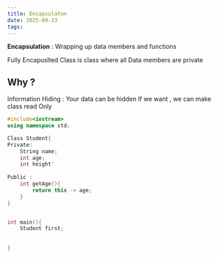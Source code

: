 ```yaml
---
title: Encapsulaton
date: 2025-09-23
tags: 
---
```


**Encapsulation** : Wrapping up data members and functions 

Fully Encapuslted Class is class where all Data members are private

## Why ?
Information Hiding : Your data can be hidden
If we want , we can make class read Only


```cpp
#include<iostream>
using namespace std;

Class Student{
Private: 
	String name;
	int age;
	int height'
	
Public :
	int getAge(){
		return this -> age;
	}	
}


int main(){
	Student first;
	
	
}
```